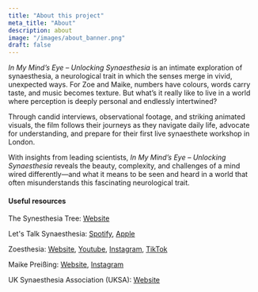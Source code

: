```yaml
---
title: "About this project"
meta_title: "About"
description: about
image: "/images/about_banner.png"
draft: false
---
```


*In My Mind’s Eye – Unlocking Synaesthesia* is an intimate exploration of synaesthesia, a neurological trait in which the senses merge in vivid, unexpected ways. 
For Zoe and Maike, numbers have colours, words carry taste, and music becomes texture. But what’s it really like to live in a world where perception is deeply personal and endlessly intertwined?

Through candid interviews, observational footage, and striking animated visuals, the film follows their journeys as they navigate daily life, advocate for understanding, and prepare for their first live synaesthete workshop in London. 

With insights from leading scientists, *In My Mind’s Eye – Unlocking Synaesthesia* reveals the beauty, complexity, and challenges of a mind wired differently—and what it means to be seen and heard in a world that often misunderstands this fascinating neurological trait.

#### Useful resources

The Synesthesia Tree:
[Website](https://www.thesynesthesiatree.com/)

Let's Talk Synaesthesia:
[Spotify](https://open.spotify.com/show/5nNVhDKe24Z12GjtFl0jVf),
[Apple](https://podcasts.apple.com/gb/podcast/lets-talk-synaesthesia/id1670183147)

Zoesthesia:
[Website](https://www.zoesthesia.com/),
[Youtube](https://www.youtube.com/@zoesthesia),
[Instagram](https://www.instagram.com/zoesthesia/),
[TikTok](https://www.tiktok.com/@zoesthesia?_t=8gDuS4puvDE&_r=1)

Maike Preißing:
[Website](https://www.maikepreissing.com/),
[Instagram](https://www.instagram.com/maikepreissing/)

UK Synaesthesia Association (UKSA):
[Website](https://uksynaesthesia.com/)
